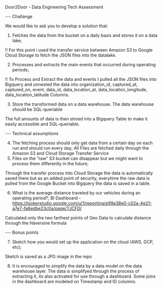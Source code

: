 Door2Door - Data Engineering Tech Assessment


--- Challange

We would like to ask you to develop a solution that:
1. Fetches the data from the bucket on a daily basis and stores it on a data lake;

!! For this point i used the transfer service between Amazon S3 to Google Cloud Storage to fetch the JSON files into the datalake. 

2. Processes and extracts the main events that occurred during operating periods;

!! To Process and Extract the data and events I pulled all the JSON files into Bigquery and unnested the data into 
organization_id, captured_at, captured_on, event, data_id, data_location_at, data_location_longitude, data_location_latitude Columns.


3. Store the transformed data on a data warehouse. The data warehouse should be SQL-queriable

The full amounts of data is then stroed into a Bigquery Table to make it easily accessible and SQL-queriable.

--- Technical assumptions

4. The fetching process should only get data from a certain day on each run and should run every day;
All Files are fetched daily through the Amazon S3 and Cloud Storage Transfer  Service
5. Files on the ”raw” S3 bucket can disappear but we might want to process them differently in the
future;

Through the transfer process into Cloud Storage the data is automatically saved there but as an added point of security, everytime the raw data is pulled from the Google Bucket into Bigquery the data is saved in a table. 

6. What is the average distance traveled by our vehicles during an operating period?;
BI Dashboard - https://lookerstudio.google.com/u/1/reporting/e99a38e0-c02a-4e21-a7e7-fa6edbe23c0a/page/TJCFD/ 

Calculated only the two farthest points of Geo Data to calculate distance through the Haversine formula

--- Bonus points

7. Sketch how you would set up the application on the cloud (AWS, GCP, etc);


Sketch is saved as a JPG image in the repo

8. It is encouraged to simplify the data by a data model on the data warehouse layer.
The data is simplifyed through the process of extracting it, its also activated for use through a dashboard.
Some joins in the dashboard are modeled on Timestamp and ID columns.
